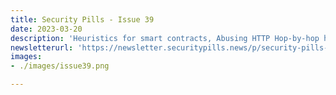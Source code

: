 ```yaml
---
title: Security Pills - Issue 39
date: 2023-03-20
description: 'Heuristics for smart contracts, Abusing HTTP Hop-by-hop headers, Bitcoin Address Clustering'
newsletterurl: 'https://newsletter.securitypills.news/p/security-pills-issue-39'
images: 
- ./images/issue39.png

--- 
```

